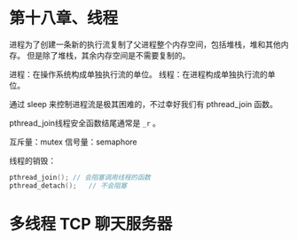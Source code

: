 # 第十八章、线程
进程为了创建一条新的执行流复制了父进程整个内存空间，包括堆栈，堆和其他内存。
但是除了堆栈，其余内存空间是不需要复制的。

进程：在操作系统构成单独执行流的单位。
线程：在进程构成单独执行流的单位。

通过 sleep 来控制进程流是极其困难的，不过幸好我们有 pthread_join 函数。

pthread_join线程安全函数结尾通常是 `_r` 。

互斥量：mutex
信号量：semaphore

线程的销毁：
``` c++
pthread_join(); // 会阻塞调用线程的函数
pthread_detach();   // 不会阻塞
```
# 多线程 TCP 聊天服务器